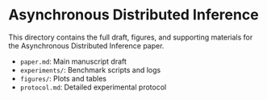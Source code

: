 # Asynchronous Distributed Inference

This directory contains the full draft, figures, and supporting materials for the Asynchronous Distributed Inference paper.

- `paper.md`: Main manuscript draft
- `experiments/`: Benchmark scripts and logs
- `figures/`: Plots and tables
- `protocol.md`: Detailed experimental protocol
